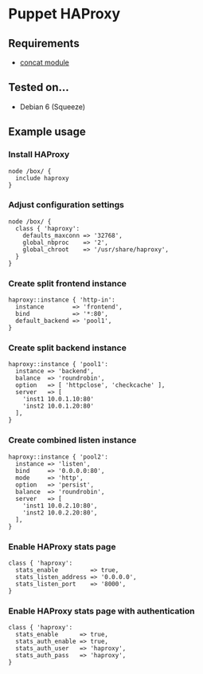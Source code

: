 # Puppet HAProxy

## Requirements

* [concat module](https://github.com/ripienaar/puppet-concat)

## Tested on...

* Debian 6 (Squeeze)

## Example usage

### Install HAProxy

    node /box/ {
      include haproxy
    }

### Adjust configuration settings

    node /box/ {
      class { 'haproxy':
        defaults_maxconn => '32768',
        global_nbproc    => '2',
        global_chroot    => '/usr/share/haproxy',
      }
    }

### Create split frontend instance

    haproxy::instance { 'http-in':
      instance        => 'frontend',
      bind            => '*:80',
      default_backend => 'pool1',
    }

### Create split backend instance

    haproxy::instance { 'pool1':
      instance => 'backend',
      balance  => 'roundrobin',
      option   => [ 'httpclose', 'checkcache' ],
      server   => [
        'inst1 10.0.1.10:80'
        'inst2 10.0.1.20:80'
      ],
    }

### Create combined listen instance

    haproxy::instance { 'pool2':
      instance => 'listen',
      bind     => '0.0.0.0:80',
      mode     => 'http',
      option   => 'persist',
      balance  => 'roundrobin',
      server   => [
        'inst1 10.0.2.10:80',
        'inst2 10.0.2.20:80',
      ],
    }

### Enable HAProxy stats page

    class { 'haproxy':
      stats_enable         => true,
      stats_listen_address => '0.0.0.0',
      stats_listen_port    => '8000',
    }

### Enable HAProxy stats page with authentication

    class { 'haproxy':
      stats_enable      => true,
      stats_auth_enable => true,
      stats_auth_user   => 'haproxy',
      stats_auth_pass   => 'haproxy',
    }

